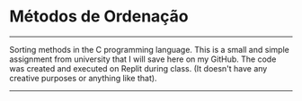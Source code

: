 # Métodos de Ordenação
*********************
Sorting methods in the C programming language. This is a small and simple assignment from university that I will save here on my GitHub. The code was created and executed on Replit during class. (It doesn't have any creative purposes or anything like that).
***********


